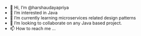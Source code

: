 - 👋 Hi, I’m @harshaudayapriya
- 👀 I’m interested in Java
- 🌱 I’m currently learning microservices related design patterns
- 💞️ I’m looking to collaborate on any Java based project.
- 📫 How to reach me ...

<!---
harshaudayapriya/harshaudayapriya is a ✨ special ✨ repository because its `README.md` (this file) appears on your GitHub profile.
You can click the Preview link to take a look at your changes.
--->
